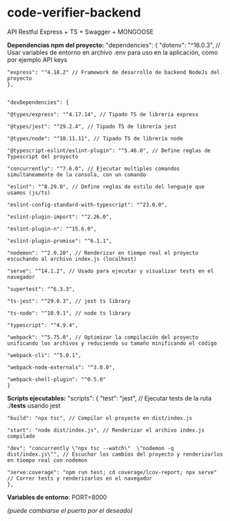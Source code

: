 # code-verifier-backend

API Restful Express + TS + Swagger + MONGOOSE

**Dependencias npm del proyecto:**
"dependencies": {
"dotenv": "^16.0.3", // Usar variables de entorno en archivo .env para uso en la aplicación, como por ejemplo API keys

    "express": "^4.18.2" // Framework de desarrollo de backend NodeJs del proyecto
    },


    "devDependencies": {

    "@types/express": "^4.17.14", // Tipado TS de librería express

    "@types/jest": "^29.2.4", // Tipado TS de librería jest

    "@types/node": "^18.11.11", // Tipado TS de librería node

    "@typescript-eslint/eslint-plugin": "^5.46.0", // Define reglas de Typescript del proyecto

    "concurrently": "^7.6.0", // Ejecutar multiples comandos simultaneamente de la consola, con un comando

    "eslint": "^8.29.0", // Define reglas de estilo del lenguaje que usamos (js/ts)

    "eslint-config-standard-with-typescript": "^23.0.0",

    "eslint-plugin-import": "^2.26.0",

    "eslint-plugin-n": "^15.6.0",

    "eslint-plugin-promise": "^6.1.1",

    "nodemon": "^2.0.20", // Renderizar en tiempo real el proyecto escuchando al archivo index.js (localhost)

    "serve": "^14.1.2", // Usado para ejecutar y visualizar tests en el navegador

    "supertest": "^6.3.3",

    "ts-jest": "^29.0.3", // jest ts library

    "ts-node": "^10.9.1", // node ts library

    "typescript": "^4.9.4",

    "webpack": "^5.75.0", // Optimizar la compilación del proyecto unificando los archivos y reduciendo su tamaño minificando el código

    "webpack-cli": "^5.0.1",

    "webpack-node-externals": "^3.0.0",

    "webpack-shell-plugin": "^0.5.0"
    }

**Scripts ejecutables:**
"scripts": {
"test": "jest", // Ejecutar tests de la ruta ./**tests** usando jest

    "build": "npx tsc", // Compilar el proyecto en dist/index.js

    "start": "node dist/index.js", // Renderizar el archivo index.js compilado

    "dev": "concurrently \"npx tsc --watch\"  \"nodemon -q dist/index.js\"", // Escuchar los cambios del proyecto y renderizarlos en tiempo real con nodemon

    "serve:coverage": "npm run test; cd coverage/lcov-report; npx serve" // Correr tests y renderizarlos en el navegador
    },

**Variables de entorno**:
PORT=8000

_(puede cambiarse el puerto por el deseado)_
